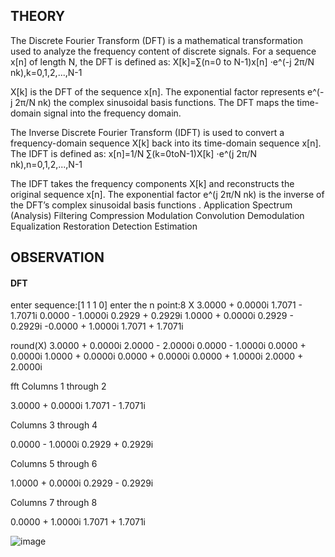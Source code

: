 ## THEORY
  The Discrete Fourier Transform (DFT) is a mathematical transformation used to analyze the    frequency content of discrete signals. For a sequence x[n] of length N, the DFT is defined as:
        X[k]=∑(n=0 to N-1)x[n] ⋅e^(-j 2π/N nk),k=0,1,2,...,N-1

X[k] is the DFT of the sequence x[n].
The exponential factor represents e^(-j 2π/N nk) the complex sinusoidal basis functions.
The DFT maps the time-domain signal into the frequency domain.


  The Inverse Discrete Fourier Transform (IDFT) is used to convert a frequency-domain sequence X[k] back into its time-domain sequence x[n]. The IDFT is defined as:
       x[n]=1/N ∑(k=0toN-1)X[k] ⋅e^(j 2π/N nk),n=0,1,2,...,N-1

The IDFT takes the frequency components X[k] and reconstructs the original sequence x[n].
The exponential factor e^(j 2π/N nk) is the inverse of the DFT’s complex sinusoidal basis functions
.
Application
	Spectrum (Analysis)
	Filtering
	Compression
	Modulation
	Convolution
	Demodulation
	Equalization
	Restoration
	Detection
	Estimation
 ## OBSERVATION
 #### DFT
 enter sequence:[1 1 1 0]
enter the n point:8
X
   3.0000 + 0.0000i
   1.7071 - 1.7071i
   0.0000 - 1.0000i
   0.2929 + 0.2929i
   1.0000 + 0.0000i
   0.2929 - 0.2929i
  -0.0000 + 1.0000i
   1.7071 + 1.7071i

round(X)
   3.0000 + 0.0000i
   2.0000 - 2.0000i
   0.0000 - 1.0000i
   0.0000 + 0.0000i
   1.0000 + 0.0000i
   0.0000 + 0.0000i
   0.0000 + 1.0000i
   2.0000 + 2.0000i

fft
  Columns 1 through 2

   3.0000 + 0.0000i   1.7071 - 1.7071i

  Columns 3 through 4

   0.0000 - 1.0000i   0.2929 + 0.2929i

  Columns 5 through 6

   1.0000 + 0.0000i   0.2929 - 0.2929i

  Columns 7 through 8

   0.0000 + 1.0000i   1.7071 + 1.7071i

   ![image](https://github.com/user-attachments/assets/a1ee5692-3d6a-4107-9cde-0e9e948f76f1)


